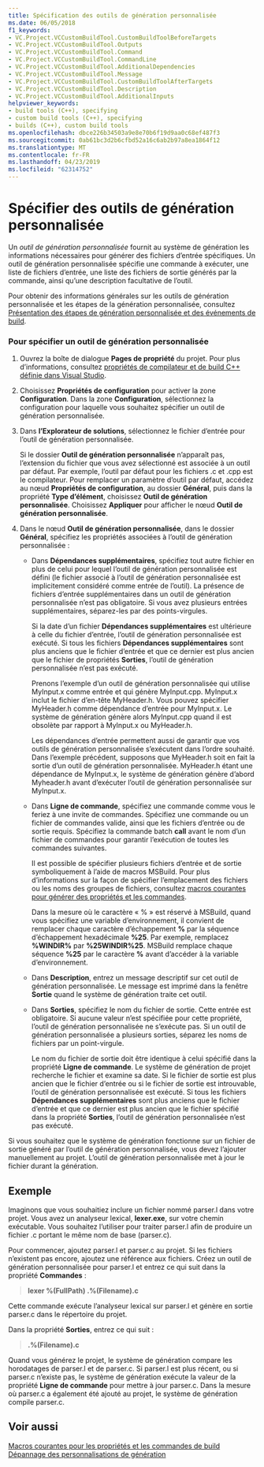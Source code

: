 ```yaml
---
title: Spécification des outils de génération personnalisée
ms.date: 06/05/2018
f1_keywords:
- VC.Project.VCCustomBuildTool.CustomBuildToolBeforeTargets
- VC.Project.VCCustomBuildTool.Outputs
- VC.Project.VCCustomBuildTool.Command
- VC.Project.VCCustomBuildTool.CommandLine
- VC.Project.VCCustomBuildTool.AdditionalDependencies
- VC.Project.VCCustomBuildTool.Message
- VC.Project.VCCustomBuildTool.CustomBuildToolAfterTargets
- VC.Project.VCCustomBuildTool.Description
- VC.Project.VCCustomBuildTool.AdditionalInputs
helpviewer_keywords:
- build tools (C++), specifying
- custom build tools (C++), specifying
- builds (C++), custom build tools
ms.openlocfilehash: dbce226b34503a9e8e70b6f19d9aa0c68ef487f3
ms.sourcegitcommit: 0ab61bc3d2b6cfbd52a16c6ab2b97a8ea1864f12
ms.translationtype: MT
ms.contentlocale: fr-FR
ms.lasthandoff: 04/23/2019
ms.locfileid: "62314752"
---
```

# <a name="specify-custom-build-tools"></a>Spécifier des outils de génération personnalisée

Un *outil de génération personnalisée* fournit au système de génération les informations nécessaires pour générer des fichiers d’entrée spécifiques. Un outil de génération personnalisée spécifie une commande à exécuter, une liste de fichiers d’entrée, une liste des fichiers de sortie générés par la commande, ainsi qu’une description facultative de l’outil.

Pour obtenir des informations générales sur les outils de génération personnalisée et les étapes de la génération personnalisée, consultez [Présentation des étapes de génération personnalisée et des événements de build](understanding-custom-build-steps-and-build-events.md).

### <a name="to-specify-a-custom-build-tool"></a>Pour spécifier un outil de génération personnalisée

1. Ouvrez la boîte de dialogue **Pages de propriété** du projet. Pour plus d’informations, consultez [propriétés de compilateur et de build C++ définie dans Visual Studio](working-with-project-properties.md).

1. Choisissez **Propriétés de configuration** pour activer la zone **Configuration**. Dans la zone **Configuration**, sélectionnez la configuration pour laquelle vous souhaitez spécifier un outil de génération personnalisée.

1. Dans **l’Explorateur de solutions**, sélectionnez le fichier d’entrée pour l’outil de génération personnalisée.

   Si le dossier **Outil de génération personnalisée** n’apparaît pas, l’extension du fichier que vous avez sélectionné est associée à un outil par défaut. Par exemple, l’outil par défaut pour les fichiers .c et .cpp est le compilateur. Pour remplacer un paramètre d’outil par défaut, accédez au nœud **Propriétés de configuration**, au dossier **Général**, puis dans la propriété **Type d’élément**, choisissez **Outil de génération personnalisée**. Choisissez **Appliquer** pour afficher le nœud **Outil de génération personnalisée**.

1. Dans le nœud **Outil de génération personnalisée**, dans le dossier **Général**, spécifiez les propriétés associées à l’outil de génération personnalisée :

   - Dans **Dépendances supplémentaires**, spécifiez tout autre fichier en plus de celui pour lequel l’outil de génération personnalisée est défini (le fichier associé à l’outil de génération personnalisée est implicitement considéré comme entrée de l’outil). La présence de fichiers d’entrée supplémentaires dans un outil de génération personnalisée n’est pas obligatoire. Si vous avez plusieurs entrées supplémentaires, séparez-les par des points-virgules.

      Si la date d’un fichier **Dépendances supplémentaires** est ultérieure à celle du fichier d’entrée, l’outil de génération personnalisée est exécuté. Si tous les fichiers **Dépendances supplémentaires** sont plus anciens que le fichier d’entrée et que ce dernier est plus ancien que le fichier de propriétés **Sorties**, l’outil de génération personnalisée n’est pas exécuté.

      Prenons l’exemple d’un outil de génération personnalisée qui utilise MyInput.x comme entrée et qui génère MyInput.cpp. MyInput.x inclut le fichier d’en-tête MyHeader.h. Vous pouvez spécifier MyHeader.h comme dépendance d’entrée pour MyInput.x. Le système de génération génère alors MyInput.cpp quand il est obsolète par rapport à MyInput.x ou MyHeader.h.

      Les dépendances d’entrée permettent aussi de garantir que vos outils de génération personnalisée s’exécutent dans l’ordre souhaité. Dans l’exemple précédent, supposons que MyHeader.h soit en fait la sortie d’un outil de génération personnalisée. MyHeader.h étant une dépendance de MyInput.x, le système de génération génère d’abord Myheader.h avant d’exécuter l’outil de génération personnalisée sur MyInput.x.

   - Dans **Ligne de commande**, spécifiez une commande comme vous le feriez à une invite de commandes. Spécifiez une commande ou un fichier de commandes valide, ainsi que les fichiers d’entrée ou de sortie requis. Spécifiez la commande batch **call** avant le nom d’un fichier de commandes pour garantir l’exécution de toutes les commandes suivantes.

      Il est possible de spécifier plusieurs fichiers d’entrée et de sortie symboliquement à l’aide de macros MSBuild. Pour plus d’informations sur la façon de spécifier l’emplacement des fichiers ou les noms des groupes de fichiers, consultez [macros courantes pour générer des propriétés et les commandes](reference/common-macros-for-build-commands-and-properties.md).

      Dans la mesure où le caractère « % » est réservé à MSBuild, quand vous spécifiez une variable d’environnement, il convient de remplacer chaque caractère d’échappement **%** par la séquence d’échappement hexadécimale **%25**. Par exemple, remplacez **%WINDIR%** par **%25WINDIR%25**. MSBuild remplace chaque séquence **%25** par le caractère **%** avant d’accéder à la variable d’environnement.

   - Dans **Description**, entrez un message descriptif sur cet outil de génération personnalisée. Le message est imprimé dans la fenêtre **Sortie** quand le système de génération traite cet outil.

   - Dans **Sorties**, spécifiez le nom du fichier de sortie. Cette entrée est obligatoire. Si aucune valeur n’est spécifiée pour cette propriété, l’outil de génération personnalisée ne s’exécute pas. Si un outil de génération personnalisée a plusieurs sorties, séparez les noms de fichiers par un point-virgule.

      Le nom du fichier de sortie doit être identique à celui spécifié dans la propriété **Ligne de commande**. Le système de génération de projet recherche le fichier et examine sa date. Si le fichier de sortie est plus ancien que le fichier d’entrée ou si le fichier de sortie est introuvable, l’outil de génération personnalisée est exécuté. Si tous les fichiers **Dépendances supplémentaires** sont plus anciens que le fichier d’entrée et que ce dernier est plus ancien que le fichier spécifié dans la propriété **Sorties**, l’outil de génération personnalisée n’est pas exécuté.

Si vous souhaitez que le système de génération fonctionne sur un fichier de sortie généré par l’outil de génération personnalisée, vous devez l’ajouter manuellement au projet. L’outil de génération personnalisée met à jour le fichier durant la génération.

## <a name="example"></a>Exemple

Imaginons que vous souhaitiez inclure un fichier nommé parser.l dans votre projet. Vous avez un analyseur lexical, **lexer.exe**, sur votre chemin exécutable. Vous souhaitez l’utiliser pour traiter parser.l afin de produire un fichier .c portant le même nom de base (parser.c).

Pour commencer, ajoutez parser.l et parser.c au projet. Si les fichiers n’existent pas encore, ajoutez une référence aux fichiers. Créez un outil de génération personnalisée pour parser.l et entrez ce qui suit dans la propriété **Commandes** :

> **lexer %(FullPath) .\%(Filename).c**

Cette commande exécute l’analyseur lexical sur parser.l et génère en sortie parser.c dans le répertoire du projet.

Dans la propriété **Sorties**, entrez ce qui suit :

> **.\%(Filename).c**

Quand vous générez le projet, le système de génération compare les horodatages de parser.l et de parser.c. Si parser.l est plus récent, ou si parser.c n’existe pas, le système de génération exécute la valeur de la propriété **Ligne de commande** pour mettre à jour parser.c. Dans la mesure où parser.c a également été ajouté au projet, le système de génération compile parser.c.

## <a name="see-also"></a>Voir aussi

[Macros courantes pour les propriétés et les commandes de build](reference/common-macros-for-build-commands-and-properties.md)<br>
[Dépannage des personnalisations de génération](troubleshooting-build-customizations.md)
